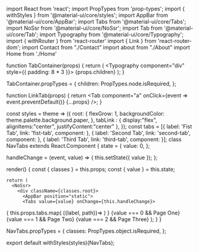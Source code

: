 import React from 'react';
import PropTypes from 'prop-types';
import { withStyles } from '@material-ui/core/styles';
import AppBar from '@material-ui/core/AppBar';
import Tabs from '@material-ui/core/Tabs';
import NoSsr from '@material-ui/core/NoSsr';
import Tab from '@material-ui/core/Tab';
import Typography from '@material-ui/core/Typography';
import { withRouter } from 'react-router'
import { Link } from 'react-router-dom';
import  Contact  from "./Contact"
import about from "./About"
import Home from './Home'

function TabContainer(props) {
  return (
    <Typography component="div" style={{ padding: 8 * 3 }}>
      {props.children}
    </Typography>
  );
}

TabContainer.propTypes = {
  children: PropTypes.node.isRequired,
};

function LinkTab(props) {
  return <Tab component="a" onClick={event => event.preventDefault()} {...props} />;
}

const styles = theme => ({
  root: {
    flexGrow: 1,
    backgroundColor: theme.palette.background.paper,
    },
    tabLink : {
        display:"flex",
        alignItems:"center",
        justifyContent:"center"
    },
});
const tabs = [{
    label: 'Fist Tab',
    link: 'fist-tab',
    component: <Home/>
  }, {
    label: 'Second Tab',
    link: 'second-tab',
    component: <about/>
  }, {
    label: 'Third Tab',
    link: 'third-tab',
    component: <Contact/>
  }];
class NavTabs extends React.Component {
  state = {
    value: 0,
  };

  handleChange = (event, value) => {
    this.setState({ value });
  };

  render() {
    const { classes } = this.props;
      const { value } = this.state;
      
    return (
      <NoSsr>
        <div className={classes.root}>
          <AppBar position="static">
          <Tabs value={value} onChange={this.handleChange}>
  {
    this.props.tabs.map(
      ({label, path})=><Tab key={label} 
                            label={label} 
                            className={classes.tabLink} 
                            component={Link} 
                            to={path} />
    )
  }
</Tabs>
          </AppBar>
          {value === 0 && <TabContainer>Page One</TabContainer>}
          {value === 1 && <TabContainer>Page Two</TabContainer>}
          {value === 2 && <TabContainer>Page Three</TabContainer>}
        </div>
      </NoSsr>
    );
  }
}

NavTabs.propTypes = {
  classes: PropTypes.object.isRequired,
};

export default withStyles(styles)(NavTabs);